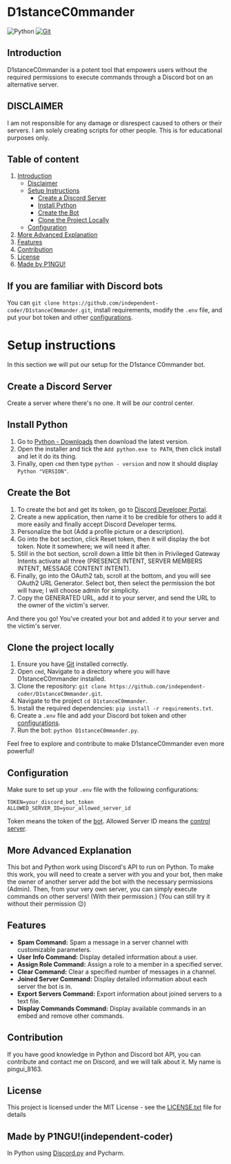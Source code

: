 # D1stanceC0mmander

![Python](https://img.shields.io/badge/python-3670A0?style=for-the-badge&logo=python&logoColor=ffdd54) [![Git](https://img.shields.io/badge/git-%23F05033.svg?style=for-the-badge&logo=git&logoColor=white)](https://github.com/your-github-repository)

## Introduction

D1stanceC0mmander is a potent tool that empowers users without the required permissions to execute commands through a Discord bot on an alternative server.

## DISCLAIMER

I am not responsible for any damage or disrespect caused to others or their servers. I am solely creating scripts for other people. This is for educational purposes only.

## Table of content

1. [Introduction](#introduction)
   - [Disclaimer](#disclaimer)
   - [Setup Instructions](#setup-instructions)
     - [Create a Discord Server](#create-a-discord-server)
     - [Install Python](#install-python)
     - [Create the Bot](#create-the-bot)
     - [Clone the Project Locally](#clone-the-project-locally)
   - [Configuration](#configuration)
2. [More Advanced Explanation](#more-advanced-explanation)
3. [Features](#features)
4. [Contribution](#contribution)
5. [License](#license)
6. [Made by P1NGU!](#made-by-p1ngu)

## If you are familiar with Discord bots

You can `git clone https://github.com/independent-coder/D1stanceC0mmander.git`, install requirements, modify the `.env` file, and put your bot token and other [configurations](#configuration).

# Setup instructions

In this section we will put our setup for the D1stance C0mmander bot.

## Create a Discord Server

Create a server where there's no one. It will be our control center.

## Install Python

1. Go to [Python - Downloads](https://python.org/downloads/) then download the latest version.
2. Open the installer and tick the `Add python.exe to PATH`, then click install and let it do its thing.
3. Finally, open `cmd` then type `python - version` and now it should display `Python "VERSION"`.

## Create the Bot

1. To create the bot and get its token, go to [Discord Developer Portal](https://discord.com/developers/applications).
2. Create a new application, then name it to be credible for others to add it more easily and finally accept Discord Developer terms.
3. Personalize the bot (Add a profile picture or a description).
4. Go into the bot section, click Reset token, then it will display the bot token. Note it somewhere; we will need it after.
5. Still in the bot section, scroll down a little bit then in Privileged Gateway Intents activate all three (PRESENCE INTENT, SERVER MEMBERS INTENT, MESSAGE CONTENT INTENT).
6. Finally, go into the OAuth2 tab, scroll at the bottom, and you will see OAuth2 URL Generator. Select bot, then select the permission the bot will have; I will choose admin for simplicity.
7. Copy the GENERATED URL, add it to your server, and send the URL to the owner of the victim's server.

And there you go! You've created your bot and added it to your server and the victim's server.

## Clone the project locally

1. Ensure you have [Git](https://git-scm.com/download/) installed correctly.
2. Open `cmd`, Navigate to a directory where you will have D1stanceC0mmander installed.
3. Clone the repository: `git clone https://github.com/independent-coder/D1stanceC0mmander.git`.
4. Navigate to the project `cd D1stanceC0mmander`.
5. Install the required dependencies: `pip install -r requirements.txt`.
6. Create a `.env` file and add your Discord bot token and other [configurations](#configuration).
7. Run the bot: `python D1stanceC0mmander.py`.

Feel free to explore and contribute to make D1stanceC0mmander even more powerful!

## Configuration

Make sure to set up your `.env` file with the following configurations:

```dotenv
TOKEN=your_discord_bot_token
ALLOWED_SERVER_ID=your_allowed_server_id
```

Token means the token of the [bot](#create-the-bot).
Allowed Server ID means the [control server](#create-a-discord-server).

## More Advanced Explanation

This bot and Python work using Discord's API to run on Python. To make this work, you will need to create a server with you and your bot, then make the owner of another server add the bot with the necessary permissions (Admin). Then, from your very own server, you can simply execute commands on other servers! (With their permission.)
(You can still try it without their permission 😉)

## Features

- **Spam Command:** Spam a message in a server channel with customizable parameters.
- **User Info Command:** Display detailed information about a user.
- **Assign Role Command:** Assign a role to a member in a specified server.
- **Clear Command:** Clear a specified number of messages in a channel.
- **Joined Server Command:** Display detailed information about each server the bot is in.
- **Export Servers Command:** Export information about joined servers to a text file.
- **Display Commands Command:** Display available commands in an embed and remove other commands.

## Contribution

If you have good knowledge in Python and Discord bot API, you can contribute and contact me on Discord, and we will talk about it.
My name is pingui_8163.

## License

This project is licensed under the MIT License - see the [LICENSE.txt](https://github.com/independent-coder/D1stanceC0mmander/blob/main/LICENSE.txt) file for details

## Made by P1NGU!(independent-coder)

In Python using [Discord.py](https://discordpy.readthedocs.io/en/stable/) and Pycharm.
